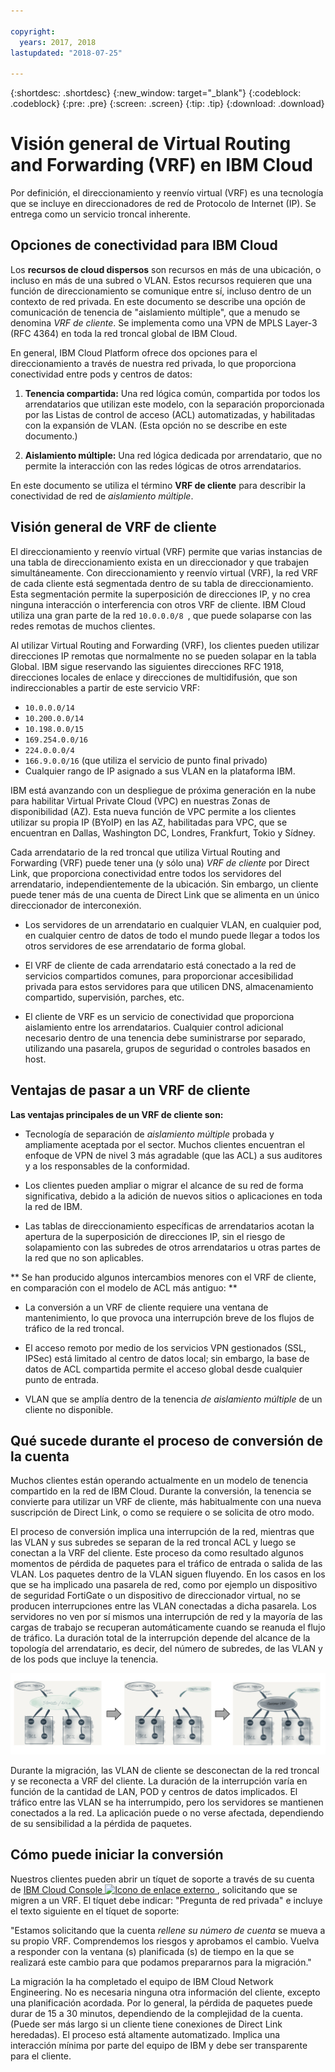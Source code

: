 ```yaml
---

copyright:
  years: 2017, 2018
lastupdated: "2018-07-25"

---
```


{:shortdesc: .shortdesc}
{:new_window: target="_blank"}
{:codeblock: .codeblock}
{:pre: .pre}
{:screen: .screen}
{:tip: .tip}
{:download: .download}

# Visión general de Virtual Routing and Forwarding (VRF) en IBM Cloud

Por definición, el direccionamiento y reenvío virtual (VRF) es una tecnología que se incluye en direccionadores de red de Protocolo de Internet (IP). Se entrega como un servicio troncal inherente.

## Opciones de conectividad para IBM Cloud

Los **recursos de cloud dispersos** son recursos en más de una ubicación, o incluso en más de una subred o VLAN. Estos recursos requieren que una función de direccionamiento se comunique entre sí, incluso dentro de un contexto de red privada. En este documento se describe una opción de comunicación de tenencia de "aislamiento múltiple", que a menudo se denomina _VRF de cliente_. Se implementa como una VPN de MPLS Layer-3 (RFC 4364) en toda la red troncal global de IBM Cloud.

En general, IBM Cloud Platform ofrece dos opciones para el direccionamiento a través de nuestra red privada, lo que proporciona conectividad entre pods y centros de datos: 

1. **Tenencia compartida:** Una red lógica común, compartida por todos los arrendatarios que utilizan este modelo, con la separación proporcionada por las Listas de control de acceso (ACL) automatizadas, y habilitadas con la expansión de VLAN. (Esta opción no se describe en este documento.)

2. **Aislamiento múltiple:** Una red lógica dedicada por arrendatario, que no permite la interacción con las redes lógicas de otros arrendatarios.  

En este documento se utiliza el término **VRF de cliente** para describir la conectividad de red de _aislamiento múltiple_.

## Visión general de VRF de cliente

El direccionamiento y reenvío virtual (VRF) permite que varias instancias de una tabla de direccionamiento exista en un direccionador y que trabajen simultáneamente. Con direccionamiento y reenvío virtual (VRF), la red VRF de cada cliente está segmentada dentro de su tabla de direccionamiento. Esta segmentación permite la superposición de direcciones IP, y no crea ninguna interacción o interferencia con otros VRF de cliente. IBM Cloud utiliza una gran parte de la red `10.0.0.0/8 `, que puede solaparse con las redes remotas de muchos clientes. 

Al utilizar Virtual Routing and Forwarding (VRF), los clientes pueden utilizar direcciones IP remotas que normalmente no se pueden solapar en la tabla Global. IBM sigue reservando las siguientes direcciones RFC 1918, direcciones locales de enlace y direcciones de multidifusión, que son indireccionables a partir de este servicio VRF:

* `10.0.0.0/14` 
* `10.200.0.0/14` 
* `10.198.0.0/15` 
* `169.254.0.0/16` 
* `224.0.0.0/4` 
* `166.9.0.0/16` (que utiliza el servicio de punto final privado)
* Cualquier rango de IP asignado a sus VLAN en la plataforma IBM.

IBM está avanzando con un despliegue de próxima generación en la nube para habilitar Virtual Private Cloud (VPC) en nuestras Zonas de disponibilidad (AZ). Esta nueva función de VPC permite a los clientes utilizar su propia IP (BYoIP) en las AZ, habilitadas para VPC, que se encuentran en Dallas, Washington DC, Londres, Frankfurt, Tokio y Sídney. 

Cada arrendatario de la red troncal que utiliza Virtual Routing and Forwarding (VRF) puede tener una (y sólo una) _VRF de cliente_ por Direct Link, que proporciona conectividad entre todos los servidores del arrendatario, independientemente de la ubicación. Sin embargo, un cliente puede tener más de una cuenta de Direct Link que se alimenta en un único direccionador de interconexión.  

* Los servidores de un arrendatario en cualquier VLAN, en cualquier pod, en cualquier centro de datos de todo el mundo puede llegar a todos los otros servidores de ese arrendatario de forma global. 

* El VRF de cliente de cada arrendatario está conectado a la red de servicios compartidos comunes, para proporcionar accesibilidad privada para estos servidores para que utilicen DNS, almacenamiento compartido, supervisión, parches, etc.

* El cliente de VRF es un servicio de conectividad que proporciona aislamiento entre los arrendatarios. Cualquier control adicional necesario dentro de una tenencia debe suministrarse por separado, utilizando una pasarela, grupos de seguridad o controles basados en host.

## Ventajas de pasar a un VRF de cliente

**Las ventajas principales de un VRF de cliente son:**

* Tecnología de separación de _aislamiento múltiple_ probada y ampliamente aceptada por el sector. Muchos clientes encuentran el enfoque de VPN de nivel 3 más agradable (que las ACL) a sus auditores y a los responsables de la conformidad.   

* Los clientes pueden ampliar o migrar el alcance de su red de forma significativa, debido a la adición de nuevos sitios o aplicaciones en toda la red de IBM. 

* Las tablas de direccionamiento específicas de arrendatarios acotan la apertura de la superposición de direcciones IP, sin el riesgo de solapamiento con las subredes de otros arrendatarios u otras partes de la red que no son aplicables. 

** Se han producido algunos intercambios menores con el VRF de cliente, en comparación con el modelo de ACL más antiguo: **  

* La conversión a un VRF de cliente requiere una ventana de mantenimiento, lo que provoca una interrupción breve de los flujos de tráfico de la red troncal.

* El acceso remoto por medio de los servicios VPN gestionados (SSL, IPSec) está limitado al centro de datos local; sin embargo, la base de datos de ACL compartida permite el acceso global desde cualquier punto de entrada.

* VLAN que se amplía dentro de la tenencia _de aislamiento múltiple_ de un cliente no disponible.

## Qué sucede durante el proceso de conversión de la cuenta

Muchos clientes están operando actualmente en un modelo de tenencia compartido en la red de IBM Cloud. Durante la conversión, la tenencia se convierte para utilizar un VRF de cliente, más habitualmente con una nueva suscripción de Direct Link, o como se requiere o se solicita de otro modo.  

El proceso de conversión implica una interrupción de la red, mientras que las VLAN y sus subredes se separan de la red troncal ACL y luego se conectan a la VRF del cliente. Este proceso da como resultado algunos momentos de pérdida de paquetes para el tráfico de entrada o salida de las VLAN. Los paquetes dentro de la VLAN siguen fluyendo. En los casos en los que se ha implicado una pasarela de red, como por ejemplo un dispositivo de seguridad FortiGate o un dispositivo de direccionador virtual, no se producen interrupciones entre las VLAN conectadas a dicha pasarela. Los servidores no ven por sí mismos una interrupción de red y la mayoría de las cargas de trabajo se recuperan automáticamente cuando se reanuda el flujo de tráfico. La duración total de la interrupción depende del alcance de la topología del arrendatario, es decir, del número de subredes, de las VLAN y de los pods que incluye la tenencia.

![El proceso de conversión](/images/vrf-on-ibm-cloud.png)

Durante la migración, las VLAN de cliente se desconectan de la red troncal y se reconecta a VRF del cliente.  La duración de la interrupción varía en función de la cantidad de LAN, POD y centros de datos implicados. El tráfico entre las VLAN se ha interrumpido, pero los servidores se mantienen conectados a la red. La aplicación puede o no verse afectada, dependiendo de su sensibilidad a la pérdida de paquetes.

## Cómo puede iniciar la conversión

Nuestros clientes pueden abrir un tíquet de soporte a través de su cuenta de [IBM Cloud Console ![Icono de enlace externo](../../icons/launch-glyph.svg "Icono de enlace externo") ]( https://control.bluemix.net/support/unifiedConsole/tickets/add), solicitando que se migren a un VRF. El tíquet debe indicar: "Pregunta de red privada" e incluye el texto siguiente en el tíquet de soporte: 

"Estamos solicitando que la cuenta _rellene su número de cuenta_ se mueva a su propio VRF. Comprendemos los riesgos y aprobamos el cambio. Vuelva a responder con la ventana (s) planificada (s) de tiempo en la que se realizará este cambio para que podamos prepararnos para la migración." 

La migración la ha completado el equipo de IBM Cloud Network Engineering. No es necesaria ninguna otra información del cliente, excepto una planificación acordada. Por lo general, la pérdida de paquetes puede durar de 15 a 30 minutos, dependiendo de la complejidad de la cuenta. (Puede ser más largo si un cliente tiene conexiones de Direct Link heredadas). El proceso está altamente automatizado. Implica una interacción mínima por parte del equipo de IBM y debe ser transparente para el cliente.
